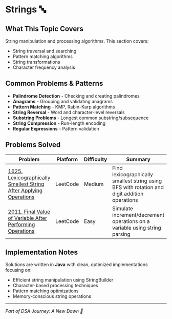 # Strings 🔤

## What This Topic Covers
String manipulation and processing algorithms. This section covers:
- String traversal and searching
- Pattern matching algorithms
- String transformations
- Character frequency analysis

## Common Problems & Patterns
- **Palindrome Detection** - Checking and creating palindromes
- **Anagrams** - Grouping and validating anagrams
- **Pattern Matching** - KMP, Rabin-Karp algorithms
- **String Reversal** - Word and character-level reversals
- **Substring Problems** - Longest common substring/subsequence
- **String Compression** - Run-length encoding
- **Regular Expressions** - Pattern validation

## Problems Solved

| Problem | Platform | Difficulty | Summary |
|---------|----------|------------|----------|
| [1625. Lexicographically Smallest String After Applying Operations](./LexicographicallySmallestStringAfterApplyingOperations.java) | LeetCode | Medium | Find lexicographically smallest string using BFS with rotation and digit addition operations |
| [2011. Final Value of Variable After Performing Operations](./FinalValueOfVariableAfterPerformingOperations.java) | LeetCode | Easy | Simulate increment/decrement operations on a variable using string parsing |

## Implementation Notes
Solutions are written in **Java** with clean, optimized implementations focusing on:
- Efficient string manipulation using StringBuilder
- Character-based processing techniques
- Pattern matching optimizations
- Memory-conscious string operations

---
*Part of DSA Journey: A New Dawn 🌅*